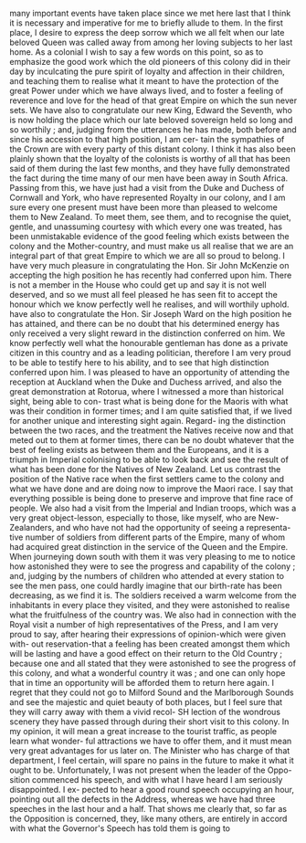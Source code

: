 many important events have taken place since we met here last that I think it is necessary and imperative for me to briefly allude to them. In the first place, I desire to express the deep sorrow which we all felt when our late beloved Queen was called away from among her loving subjects to her last home. As a colonial I wish to say a few words on this point, so as to emphasize the good work which the old pioneers of this colony did in their day by inculcating the pure spirit of loyalty and affection in their children, and teaching them to realise what it meant to have the protection of the great Power under which we have always lived, and to foster a feeling of reverence and love for the head of that great Empire on which the sun never sets. We have also to congratulate our new King, Edward the Seventh, who is now holding the place which our late beloved sovereign held so long and so worthily ; and, judging from the utterances he has made, both before and since his accession to that high position, I am cer- tain the sympathies of the Crown are with every party of this distant colony. I think it has also been plainly shown that the loyalty of the colonists is worthy of all that has been said of them during the last few months, and they have fully demonstrated the fact during the time many of our men have been away in South Africa. Passing from this, we have just had a visit from the Duke and Duchess of Cornwall and York, who have represented Royalty in our colony, and I am sure every one present must have been more than pleased to welcome them to New Zealand. To meet them, see them, and to recognise the quiet, gentle, and unassuming courtesy with which every one was treated, has been unmistakable evidence of the good feeling which exists between the colony and the Mother-country, and must make us all realise that we are an integral part of that great Empire to which we are all so proud to belong. I have very much pleasure in congratulating the Hon. Sir John McKenzie on accepting the high position he has recently had conferred upon him. There is not a member in the House who could get up and say it is not well deserved, and so we must all feel pleased he has seen fit to accept the honour which we know perfectly well he realises, and will worthily uphold. have also to congratulate the Hon. Sir Joseph Ward on the high position he has attained, and there can be no doubt that his determined energy has only received a very slight reward in the distinction conferred on him. We know perfectly well what the honourable gentleman has done as a private citizen in this country and as a leading politician, therefore I am very proud to be able to testify here to his ability, and to see that high distinction conferred upon him. I was pleased to have an opportunity of attending the reception at Auckland when the Duke and Duchess arrived, and also the great demonstration at Rotorua, where I witnessed a more than historical sight, being able to con- trast what is being done for the Maoris with what was their condition in former times; and I am quite satisfied that, if we lived for another unique and interesting sight again. Regard- ing the distinction between the two races, and the treatment the Natives receive now and that meted out to them at former times, there can be no doubt whatever that the best of feeling exists as between them and the Europeans, and it is a triumph in Imperial colonising to be able to look back and see the result of what has been done for the Natives of New Zealand. Let us contrast the position of the Native race when the first settlers came to the colony and what we have done and are doing now to improve the Maori race. I say that everything possible is being done to preserve and improve that fine race of people. We also had a visit from the Imperial and Indian troops, which was a very great object-lesson, especially to those, like myself, who are New-Zealanders, and who have not had the opportunity of seeing a representa- tive number of soldiers from different parts of the Empire, many of whom had acquired great distinction in the service of the Queen and the Empire. When journeying down south with them it was very pleasing to me to notice how astonished they were to see the progress and capability of the colony ; and, judging by the numbers of children who attended at every station to see the men pass, one could hardly imagine that our birth-rate has been decreasing, as we find it is. The soldiers received a warm welcome from the inhabitants in every place they visited, and they were astonished to realise what the fruitfulness of the country was. We also had in connection with the Royal visit a number of high representatives of the Press, and I am very proud to say, after hearing their expressions of opinion-which were given with- out reservation-that a feeling has been created amongst them which will be lasting and have a good effect on their return to the Old Country ; because one and all stated that they were astonished to see the progress of this colony, and what a wonderful country it was ; and one can only hope that in time an opportunity will be afforded them to return here again. I regret that they could not go to Milford Sound and the Marlborough Sounds and see the majestic and quiet beauty of both places, but I feel sure that they will carry away with them a vivid recol- SH lection of the wondrous scenery they have passed through during their short visit to this colony. In my opinion, it will mean a great increase to the tourist traffic, as people learn what wonder- ful attractions we have to offer them, and it must mean very great advantages for us later on. The Minister who has charge of that department, I feel certain, will spare no pains in the future to make it what it ought to be. Unfortunately, I was not present when the leader of the Oppo- sition commenced his speech, and with what I have heard I am seriously disappointed. I ex- pected to hear a good round speech occupying an hour, pointing out all the defects in the Address, whereas we have had three speeches in the last hour and a half. That shows me clearly that, so far as the Opposition is concerned, they, like many others, are entirely in accord with what the Governor's Speech has told them is going to 